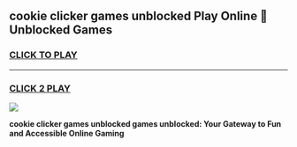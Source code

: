 
## cookie clicker games unblocked Play Online 👋 Unblocked Games
<h3>
<a href="https://premium.freeplayer.one?title=cookie_clicker_games_unblocked&ref=19F">CLICK TO PLAY</a></h3>
<hr>

<h3>
<a href="https://premium.freeplayer.one?title=cookie_clicker_games_unblocked&ref=19F">CLICK 2 PLAY</a>
  
</h3>

<a href="https://premium.freeplayer.one?title=cookie_clicker_games_unblocked&ref=19F"><img src="https://clearcache.store/games.png"></a>


**cookie clicker games unblocked games unblocked: Your Gateway to Fun and Accessible Online Gaming**
